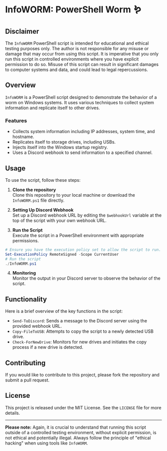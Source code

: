 # InfoWORM: PowerShell Worm 🪱

## Disclaimer

The `InfoWORM` PowerShell script is intended for educational and ethical testing purposes only. The author is not responsible for any misuse or damage that may occur from using this script. It is imperative that you only run this script in controlled environments where you have explicit permission to do so. Misuse of this script can result in significant damages to computer systems and data, and could lead to legal repercussions.

## Overview

`InfoWORM` is a PowerShell script designed to demonstrate the behavior of a worm on Windows systems. It uses various techniques to collect system information and replicate itself to other drives.

### Features

- Collects system information including IP addresses, system time, and hostname.
- Replicates itself to storage drives, including USBs.
- Injects itself into the Windows startup registry.
- Uses a Discord webhook to send information to a specified channel.

## Usage

To use the script, follow these steps:

1. **Clone the repository**  
   Clone this repository to your local machine or download the `InfoWORM.ps1` file directly.

2. **Setting Up Discord Webhook**  
   Set up a Discord webhook URL by editing the `$webhookUrl` variable at the top of the script with your own webhook URL.

3. **Run the Script**  
   Execute the script in a PowerShell environment with appropriate permissions.

```powershell
# Ensure you have the execution policy set to allow the script to run.
Set-ExecutionPolicy RemoteSigned -Scope CurrentUser
# Run the script
./InfoWORM.ps1
```

4. **Monitoring**  
   Monitor the output in your Discord server to observe the behavior of the script.

## Functionality

Here is a brief overview of the key functions in the script:

- `Send-ToDiscord`: Sends a message to the Discord server using the provided webhook URL.
- `Copy-FileToUSB`: Attempts to copy the script to a newly detected USB drive.
- `Check-ForNewDrive`: Monitors for new drives and initiates the copy process if a new drive is detected.

## Contributing

If you would like to contribute to this project, please fork the repository and submit a pull request.

## License

This project is released under the MIT License. See the `LICENSE` file for more details.

---

**Please note:** Again, it is crucial to understand that running this script outside of a controlled testing environment, without explicit permission, is not ethical and potentially illegal. Always follow the principle of "ethical hacking" when using tools like `InfoWORM`.
